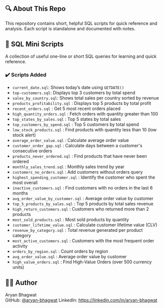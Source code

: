 ## 🔍 About This Repo

This repository contains short, helpful SQL scripts for quick reference and analysis. Each script is standalone and documented with notes.


## 📁 SQL Mini Scripts

A collection of useful one-line or short SQL queries for learning and quick reference.

### ✔️ Scripts Added
- `current_date.sql`: Shows today’s date using `GETDATE()`
- `top-customers.sql`: Displays top 3 customers by total spend
- `sales_by_country.sql`: Shows total sales per country sorted by revenue
- `products_profitability.sql` : Displays top 5 products by total profit
- `recent_orders.sql` : Get 5 most recent orders placed
- `high_quantity_orders.sql` : Fetch orders with quantity greater than 100
- `top_states_by_sales.sql` : Top 5 states by total sales
- `top_customers_by_spend.sql` : Top 5 customers by total spend
- `low_stock_products.sql` : Find products with quantity less than 10 (low stock alert)
- `average_order_value.sql` : Calculate average order value
- `customer_order_gap.sql` : Calculate days between a customer's consecutive orders
- `products_never_ordered.sql` : Find products that have never been ordered
- `monthly_sales_trend.sql` : Monthly sales trend by year
- `customers_no_orders.sql` : Add customers without orders query
- `highest_spending_customer.sql` : Identify the customer who spent the most overall
- `inactive_customers.sql` : Find customers with no orders in the last 6 months
- `avg_order_value_by_customer.sql` : Average order value by customer
- `top_5_products_by_sales.sql` : Top 5 products by total sales revenue
- `high_return_customers.sql` : Customers who returned more than 2 products
- `most_sold_products.sql` : Most sold products by quantity
- `customer_lifetime_value.sql` : Calculate customer lifetime value (CLV)
- `revenue_by_category.sql` : Total revenue generated per product category
- `most_active_customers.sql` : Customers with the most frequent order activity
- `orders_by_region.sql` : Count orders by region
- `avg_order_value.sql` : Average order value by customer
- `high_value_orders.sql` : Find High-Value Orders (over 500 currency units)


## 🧑‍💻 Author

Aryan Bhagwat  
GitHub: [@aryan-bhagwat](https://github.com/aryan-bhagwat) 
LinkedIn: https://linkedin.com/in/aryan-bhagwat
